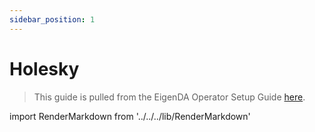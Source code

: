 ```yaml
---
sidebar_position: 1
---
```


# Holesky

> This guide is pulled from the EigenDA Operator Setup Guide [here](https://github.com/Layr-Labs/eigenda-operator-setup/blob/master/mainnet/README.md).

import RenderMarkdown from '../../../lib/RenderMarkdown'

<RenderMarkdown
  src="https://raw.githubusercontent.com/layr-labs/eigenda-operator-setup/master/mainnet/README.md"
/>